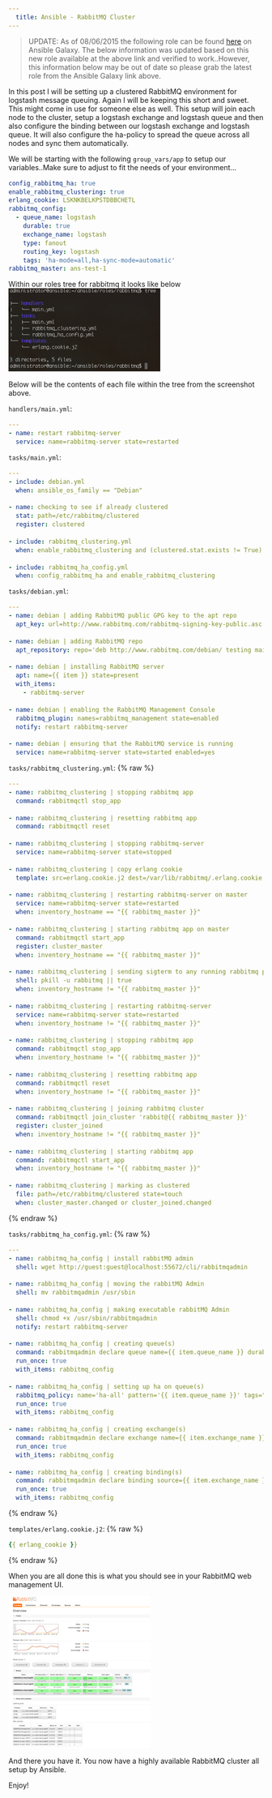 ```yaml
---
  title: Ansible - RabbitMQ Cluster
---
```


> UPDATE: As of 08/06/2015 the following role can be found
> [here](https://galaxy.ansible.com/list#/roles/4594) on Ansible Galaxy.
> The below information was updated based on this new role available at
> the above link and verified to work..However, this information below
> may be out of date so please grab the latest role from the Ansible
> Galaxy link above.

In this post I will be setting up a clustered RabbitMQ environment for
logstash message queuing. Again I will be keeping this short and sweet.
This might come in use for someone else as well. This setup will join
each node to the cluster, setup a logstash exchange and logstash queue
and then also configure the binding between our logstash exchange and
logstash queue. It will also configure the ha-policy to spread the queue
across all nodes and sync them automatically.

We will be starting with the following `group_vars/app` to setup our
variables..Make sure to adjust to fit the needs of your environment...

```yaml
config_rabbitmq_ha: true
enable_rabbitmq_clustering: true
erlang_cookie: LSKNKBELKPSTDBBCHETL
rabbitmq_config:
  - queue_name: logstash
    durable: true
    exchange_name: logstash
    type: fanout
    routing_key: logstash
    tags: 'ha-mode=all,ha-sync-mode=automatic'
rabbitmq_master: ans-test-1
```

Within our roles tree for rabbitmq it looks like below ![Screen Shot 2015-04-13 at 9.32.12 AM](../../assets/Screen-Shot-2015-04-13-at-9.32.12-AM-300x164.png)

Below will be the contents of each file within the tree from the
screenshot above.

`handlers/main.yml`:

```yaml
---
- name: restart rabbitmq-server
  service: name=rabbitmq-server state=restarted
```

`tasks/main.yml`:

```yaml
---
- include: debian.yml
  when: ansible_os_family == "Debian"

- name: checking to see if already clustered
  stat: path=/etc/rabbitmq/clustered
  register: clustered

- include: rabbitmq_clustering.yml
  when: enable_rabbitmq_clustering and (clustered.stat.exists != True)

- include: rabbitmq_ha_config.yml
  when: config_rabbitmq_ha and enable_rabbitmq_clustering
```

`tasks/debian.yml`:

```yaml
---
- name: debian | adding RabbitMQ public GPG key to the apt repo
  apt_key: url=http://www.rabbitmq.com/rabbitmq-signing-key-public.asc state=present

- name: debian | adding RabbitMQ repo
  apt_repository: repo='deb http://www.rabbitmq.com/debian/ testing main' update_cache=no state=present

- name: debian | installing RabbitMQ server
  apt: name={{ item }} state=present
  with_items:
    - rabbitmq-server

- name: debian | enabling the RabbitMQ Management Console
  rabbitmq_plugin: names=rabbitmq_management state=enabled
  notify: restart rabbitmq-server

- name: debian | ensuring that the RabbitMQ service is running
  service: name=rabbitmq-server state=started enabled=yes
```

`tasks/rabbitmq_clustering.yml`:
{% raw %}

```yaml
---
- name: rabbitmq_clustering | stopping rabbitmq app
  command: rabbitmqctl stop_app

- name: rabbitmq_clustering | resetting rabbitmq app
  command: rabbitmqctl reset

- name: rabbitmq_clustering | stopping rabbitmq-server
  service: name=rabbitmq-server state=stopped

- name: rabbitmq_clustering | copy erlang cookie
  template: src=erlang.cookie.j2 dest=/var/lib/rabbitmq/.erlang.cookie owner=rabbitmq group=rabbitmq mode=0400 backup=yes

- name: rabbitmq_clustering | restarting rabbitmq-server on master
  service: name=rabbitmq-server state=restarted
  when: inventory_hostname == "{{ rabbitmq_master }}"

- name: rabbitmq_clustering | starting rabbitmq app on master
  command: rabbitmqctl start_app
  register: cluster_master
  when: inventory_hostname == "{{ rabbitmq_master }}"

- name: rabbitmq_clustering | sending sigterm to any running rabbitmq processes
  shell: pkill -u rabbitmq || true
  when: inventory_hostname != "{{ rabbitmq_master }}"

- name: rabbitmq_clustering | restarting rabbitmq-server
  service: name=rabbitmq-server state=restarted
  when: inventory_hostname != "{{ rabbitmq_master }}"

- name: rabbitmq_clustering | stopping rabbitmq app
  command: rabbitmqctl stop_app
  when: inventory_hostname != "{{ rabbitmq_master }}"

- name: rabbitmq_clustering | resetting rabbitmq app
  command: rabbitmqctl reset
  when: inventory_hostname != "{{ rabbitmq_master }}"

- name: rabbitmq_clustering | joining rabbitmq cluster
  command: rabbitmqctl join_cluster 'rabbit@{{ rabbitmq_master }}'
  register: cluster_joined
  when: inventory_hostname != "{{ rabbitmq_master }}"

- name: rabbitmq_clustering | starting rabbitmq app
  command: rabbitmqctl start_app
  when: inventory_hostname != "{{ rabbitmq_master }}"

- name: rabbitmq_clustering | marking as clustered
  file: path=/etc/rabbitmq/clustered state=touch
  when: cluster_master.changed or cluster_joined.changed
```

{% endraw %}

`tasks/rabbitmq_ha_config.yml`:
{% raw %}

```yaml
---
- name: rabbitmq_ha_config | install rabbitMQ admin
  shell: wget http://guest:guest@localhost:55672/cli/rabbitmqadmin

- name: rabbitmq_ha_config | moving the rabbitMQ Admin
  shell: mv rabbitmqadmin /usr/sbin

- name: rabbitmq_ha_config | making executable rabbitMQ Admin
  shell: chmod +x /usr/sbin/rabbitmqadmin
  notify: restart rabbitmq-server

- name: rabbitmq_ha_config | creating queue(s)
  command: rabbitmqadmin declare queue name={{ item.queue_name }} durable={{ item.durable|lower }}
  run_once: true
  with_items: rabbitmq_config

- name: rabbitmq_ha_config | setting up ha on queue(s)
  rabbitmq_policy: name='ha-all' pattern='{{ item.queue_name }}' tags="{{ item.tags }}" state=present
  run_once: true
  with_items: rabbitmq_config

- name: rabbitmq_ha_config | creating exchange(s)
  command: rabbitmqadmin declare exchange name={{ item.exchange_name }} type={{ item.type }}
  run_once: true
  with_items: rabbitmq_config

- name: rabbitmq_ha_config | creating binding(s)
  command: rabbitmqadmin declare binding source={{ item.exchange_name }} destination_type="queue" destination={{ item.queue_name }} routing_key={{ item.routing_key }}
  run_once: true
  with_items: rabbitmq_config
```

{% endraw %}

`templates/erlang.cookie.j2`:
{% raw %}

```yaml
{{ erlang_cookie }}
```

{% endraw %}

When you are all done this is what you should see in your RabbitMQ web management UI.

![Screen Shot 2015-04-13 at 9.41.31 AM](../../assets/Screen-Shot-2015-04-13-at-9.41.31-AM-280x300.png)

And there you have it. You now have a highly available RabbitMQ cluster
all setup by Ansible.

Enjoy!
